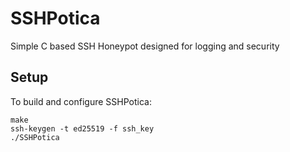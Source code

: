 # SSHPotica
Simple C based SSH Honeypot designed for logging and security

## Setup

To build and configure SSHPotica:

```
make
ssh-keygen -t ed25519 -f ssh_key
./SSHPotica
```
